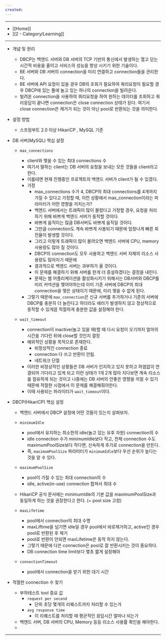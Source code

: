 ```yaml
---
created:
---
```


---
- [[Home]]
- [[2 - Category/Learning]]
---

- 개념 및 원리
    - DBCP는 백엔드 서버와 DB 서버의 TCP 기반의 통신에서 발생하는 열고 닫는 시간적 비용을 줄이고 서비스의 성능을 향상 시키기 위한 기술이다.
    - BE 서버와 DB 서버의 connection을 미리 연결하고 connection들을 관리한다.
    - BE 서버에 API 요청이 있을 경우 DB의 조회가 필요하여 쿼리요청이 필요할 경우 DBCP에 있는 풀에 놀고 있는 하나의 connection을 빌려온다.
    - 빌려온 connection을 사용하여 쿼리요청을 하여 원하는 데이터를 조회하고 쿼리응답이 끝나면 connection은 close connection 상태가 된다. 여기서 close connection은 제거가 되는 것이 아닌 pool로 반환되는 것을 의미한다. 
      
- 설정 방법
    - 스프링부트 2.0 이상 HikariCP , MySQL 기준
      
- DB 서버(MySQL) 핵심 설정
    - `max_connections`
        - client와 맺을 수 있는 최대 connections 수
        - 여기서 말하는 client는 DB 서버의 요청을 보내는 모든 것들을 client라고 한다.
        - 이를테면 현재 진행중인 프로젝트의 백엔드 서버가 client가 될 수 있겠다.
        - 가정
            - max_connections 수가 4, DBCP의 최대 connections를 4개까지 가질 수 있다고 가정할 때, 이런 상황에서 max_connection이라는 파라미터가 어떤 영향을 끼치는가?
            - 백엔드 서버에서는 트래픽이 많이 몰렸다고 가정할 경우, 요청을 처리하기 위해 바쁘게 백엔드 서버가 동작할 것이다. 
            - 바쁘게 움직이는 많큼 DB서버도 바쁘게 움직일 것이다. 
            - 그만큼 connection도 계속 바쁘게 사용되기 때문에 엄청나게 빠른 회전율이 발생할 것이다.
            - 그리고 이렇게 트래픽이 많이 몰려오면 백엔드 서버에 CPU, memory 사용량도 많아 질 것이다.
            - DBCP의 connection도 모두 사용하고 백엔드 서버 자체의 리소스 사용량도 많아지기 때문에
            - 결과적으로 백엔드 서버는 과부하가 올 것이다.
            - 이 문제를 해결하기 위해 서버를 한개 더 증설하겠다는 결정을 내린다.
            - 문제는 웹 어플리케이션을 활성화시키기 위해서는 DB서버와 DBCP를 미리 커넥션을 맺어야하는데 이미 기존 서버에 DBCP의 최대 connection을 맺은 상태이기 때문에, 미리 맺을 수 없게 된다.
        - 그렇기 때문에 `max_connection`은 신규 서버를 추가하거나 기존의 서버에 DBCP를 충분히 더 늘린다고 하더라도 에러가 발생하지 않고 정상적으로 동작할 수 있게끔 적절하게 충분한 값을 설정해야 한다.
          
    - `wait_timeout`
        - connection이 inactive(놀고 있을 때)할 때 다시 요청이 오기까지 얼마의 시간을 기다린 뒤에 close할 것인지 결정
        - 예외적인 상황을 목적으로 존재한다.
            - 비정상적인 connection 종료
            - connection 다 쓰고 반환이 안됨.
            - 네트워크 단절
        - 이러한 비정상적인 상황들은 DB 서버가 인지하고 있지 못하고 하염없이 연결되어 기다리고 있게 되고 이런 상태가 1개 2개 많아 지다보면 계속 리소스를 점유하게 되는 것이고 나중에는 DB 서버의 안좋은 영향을 끼칠 수 있기 때문에 적절한 시점에서 이 문제를 해결해줘야한다.
        - 이때 사용되는 파라미터가 `wait_timeout`이다.
        
- DBCP(HikariCP) 핵심 설정
    - 백엔드 서버에서 DBCP 설정에 어떤 것들이 있는지 살펴보자.
          
    - `minimumIdle`
        - pool에서 유지하는 최소한의 idle(놀고 있는 유후 자원) connection의 수
        - idle connection 수가 minimumIdle보다 작고, 전체 connection 수도 maximumPoolSize보다 작다면, 신속하게 추가로 connection을 만든다.
        - 즉, `maximumPoolSize` 파라미터가 `minimumIdle`보다 우선 순위가 높다는 것을 알 수 있다.
    - `maximumPoolSize`
        - pool이 가질 수 있는 최대 connection의 수
        - idle, active(in-use) connection 합쳐서 최대 수
    - HikariCP 공식 문서에는 minimumIdle의 기본 값을 maximumPoolSize과 동일하게 하는 것을 권장한다고 한다. (= pool size 고정)
        
    - `maxLifetime`
        - pool에서 connection의 최대 수명
        - maxLiftime을 넘기면 idle일 경우 pool에서 바로제거하고, active인 경우 pool로 반환된 후 제거
        - pool로 반환이 안되면 maxLifetime은 동작 하지 않는다.
        - 그렇기 때문에 다쓴 connection은 pool로 잘 반환시키는 것이 중요하다.
        - DB connection time limit보다 몇초 짧게 설정해야
          
    - `connectionTimeout`
        - pool에서 connection을 받기 위한 대기 시간
          
- 적절한 connection 수 찾기
    - 부하테스트 tool 증요 값
        - `request per second`
            - 단위 초당 몇개의 리퀘스트까지 처리할 수 있는가
        - `avg response time`
            - 이 리퀘스트를 처리할 때 평균적인 응답시간 얼마나 되는가
    - 백엔드 서버, DB 서버의 CPU, Memory 등등 리소스 사용률 확인을 해야한다.
    - 

---